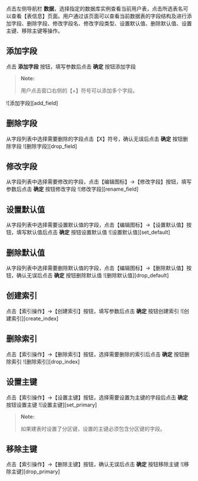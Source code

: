 
点击左侧导航栏 **数据**，选择指定的数据库实例查看当前用户表，点击所选表名可以查看【表信息】页面。用户通过该页面可以查看当前数据表的字段结构及进行添加字段、删除字段、修改字段名、修改字段类型、设置默认值、删除默认值、设置主键、移除主键等操作。

添加字段 
----

点击 **添加字段** 按钮，填写参数后点击 **确定** 按钮添加字段

> **Note:**
>
> 用户点击窗口右侧的【+】符号可以添加多个字段。

![添加字段][add_field]

删除字段
----

从字段列表中选择需要删除的字段点击【X】符号，确认无误后点击 **确定** 按钮删除字段
![删除字段][drop_field]

修改字段
----

从字段列表中选择需要修改的字段，点击【编辑图标】->【修改字段】按钮，填写参数后点击 **确定** 按钮修改字段
![修改字段][rename_field]

设置默认值
----

从字段列表中选择需要设置默认值的字段，点击【编辑图标】->【设置默认值】按钮，填写默认值后点击 **确定** 按钮设置默认值
![设置默认值][set_default]

删除默认值
----

从字段列表中选择需要删除默认值的字段，点击【编辑图标】->【删除默认值】按钮，确认无误后点击 **确定** 按钮删除默认值
![删除默认值][drop_default]

创建索引
----

点击【索引操作】->【创建索引】按钮，填写参数后点击 **确定** 按钮创建索引
![创建索引][create_index]

删除索引
----

点击【索引操作】->【删除索引】按钮，选择需要删除的索引后点击 **确定** 按钮删除索引
![删除索引][drop_index]

设置主键
----

点击【索引操作】->【设置主键】按钮，选择需要设置为主键的字段后点击 **确定** 按钮设置主键
![设置主键][set_primary]

> **Note:**
>  
> 如果建表时设置了分区键，设置的主键必须包含分区键的字段。

移除主键
----

点击【索引操作】->【删除主键】按钮，确认无误后点击 **确定** 按钮移除主键
![移除主键][drop_primary]



[^_^]:
     本文使用的所有引用和链接
[add_field]:images/SAC/Operation/Mariadb/mariadb_structure_1.png
[drop_field]:images/SAC/Operation/Mariadb/mariadb_structure_2.png
[rename_field]:images/SAC/Operation/Mariadb/mariadb_structure_3.png
[set_default]:images/SAC/Operation/Mariadb/mariadb_structure_4.png
[drop_default]:images/SAC/Operation/Mariadb/mariadb_structure_5.png
[create_index]:images/SAC/Operation/Mariadb/mariadb_structure_6.png
[drop_index]:images/SAC/Operation/Mariadb/mariadb_structure_7.png
[set_primary]:images/SAC/Operation/Mariadb/mariadb_structure_8.png
[drop_primary]:images/SAC/Operation/Mariadb/mariadb_structure_9.png
